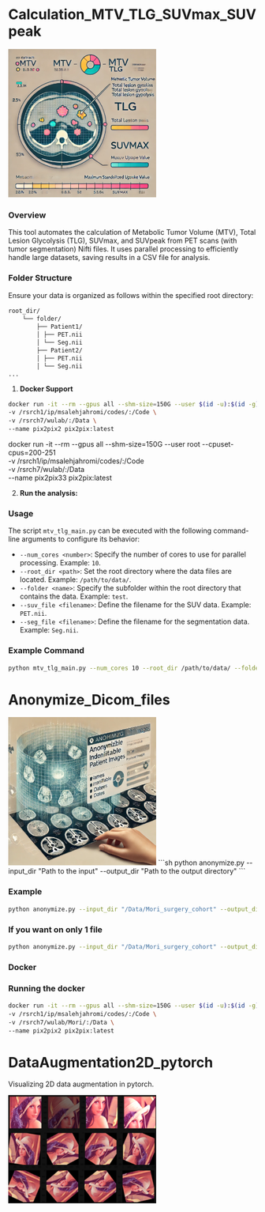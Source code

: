 

#  Calculation_MTV_TLG_SUVmax_SUVpeak
<!-- ![MTV and TLG Extraction](/images/MTV.png) -->
<img src="/images/MTV.png" alt="MTV and TLG Extraction" width="300">

### Overview
This tool automates the calculation of Metabolic Tumor Volume (MTV), Total Lesion Glycolysis (TLG), SUVmax, and SUVpeak from PET scans (with tumor segmentation) Nifti files. It uses  parallel processing to efficiently handle large datasets, saving results in a CSV file for analysis.

### Folder Structure
Ensure your data is organized as follows within the specified root directory:

```
root_dir/
    └── folder/
        ├── Patient1/
        │ ├── PET.nii
        │ └── Seg.nii
        ├── Patient2/
        │ ├── PET.nii
        │ └── Seg.nii
...
```

1. **Docker Support**
```sh
docker run -it --rm --gpus all --shm-size=150G --user $(id -u):$(id -g) --cpuset-cpus=200-251 \
-v /rsrch1/ip/msalehjahromi/codes/:/Code \
-v /rsrch7/wulab/:/Data \
--name pix2pix2 pix2pix:latest
```

docker run -it --rm --gpus all --shm-size=150G --user root --cpuset-cpus=200-251 \
-v /rsrch1/ip/msalehjahromi/codes/:/Code \
-v /rsrch7/wulab/:/Data \
--name pix2pix33 pix2pix:latest



2. **Run the analysis:**

### Usage

The script `mtv_tlg_main.py` can be executed with the following command-line arguments to configure its behavior:

- `--num_cores <number>`: Specify the number of cores to use for parallel processing. Example: `10`.
- `--root_dir <path>`: Set the root directory where the data files are located. Example: `/path/to/data/`.
- `--folder <name>`: Specify the subfolder within the root directory that contains the data. Example: `test`.
- `--suv_file <filename>`: Define the filename for the SUV data. Example: `PET.nii`.
- `--seg_file <filename>`: Define the filename for the segmentation data. Example: `Seg.nii`.

### Example Command
```sh
python mtv_tlg_main.py --num_cores 10 --root_dir /path/to/data/ --folder test --suv_file PET.nii --seg_file Seg.nii
```



#  Anonymize_Dicom_files
<img src="/images/anonymize.png" alt="anonymize Dicom" width="300">
```sh
python anonymize.py --input_dir "Path to the input" --output_dir "Path to the output directory"
```

### Example
```sh
python anonymize.py --input_dir "/Data/Mori_surgery_cohort" --output_dir "/Data/Mori_surgery_cohort_ananymized"
```
### If you want on only 1 file
```sh
python anonymize.py --input_dir "/Data/Mori_surgery_cohort" --output_dir "/Data/Mori_surgery_cohort_ananymized" --only_one_dir "34"
```

### Docker
### Running the docker
```sh
docker run -it --rm --gpus all --shm-size=150G --user $(id -u):$(id -g) --cpuset-cpus=200-210 \
-v /rsrch1/ip/msalehjahromi/codes/:/Code \
-v /rsrch7/wulab/Mori/:/Data \
--name pix2pix2 pix2pix:latest
```


#  DataAugmentation2D_pytorch
Visualizing 2D data augmentation in pytorch.

<img src="/images/Aug.png" alt="anonymize Dicom" width="300">
